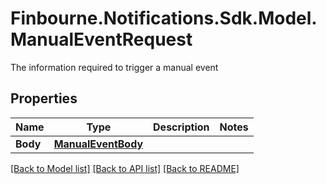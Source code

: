 # Finbourne.Notifications.Sdk.Model.ManualEventRequest
The information required to trigger a manual event

## Properties

Name | Type | Description | Notes
------------ | ------------- | ------------- | -------------
**Body** | [**ManualEventBody**](ManualEventBody.md) |  | 

[[Back to Model list]](../README.md#documentation-for-models) [[Back to API list]](../README.md#documentation-for-api-endpoints) [[Back to README]](../README.md)

